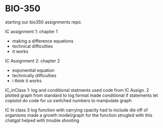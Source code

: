 # BIO-350

starting our bio350 assignments repo.

IC assignment 1: chapter 1
 - making a difference equations
 - technical difficulties
 - it works
  
IC Assignment 2: chapter 2
 - exponential equation
 - technically difficulties 
 -  i think it works

 IC_inClass 1: log and conditional statments
 used code from IC Assign. 2
 plotted graph from standard to log format
 made conditional if statements 
 let copiolot do code for us
 switched numbers to manipulate graph

IC In class 3 
log function with carrying cpacity
had to include die off of organisms
made a growth model/graph for the function
strugled with this
chatgpt helped with trouble shooting